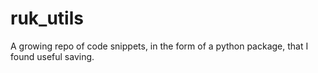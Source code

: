 # ruk_utils
A growing repo of code snippets, in the form of a python package, that I found useful saving.

